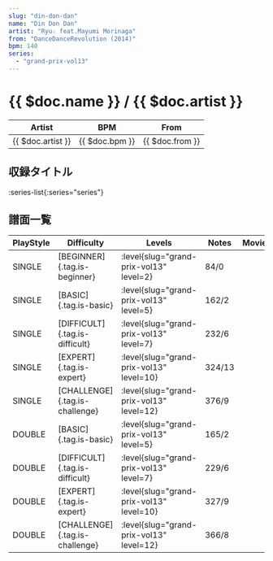 ```yaml
---
slug: "din-don-dan"
name: "Din Don Dan"
artist: "Ryu☆ feat.Mayumi Morinaga"
from: "DanceDanceRevolution (2014)"
bpm: 140
series:
  - "grand-prix-vol13"
---
```


# {{ $doc.name }} / {{ $doc.artist }}

|Artist|BPM|From|
|------|---|----|
|{{ $doc.artist }}|{{ $doc.bpm }}|{{ $doc.from }}|

## 収録タイトル

:series-list{:series="series"}

## 譜面一覧

|PlayStyle|Difficulty|Levels|Notes|Movie|
|---------|----------|------|-----|-----|
|SINGLE|[BEGINNER]{.tag.is-beginner}|<div class="field is-grouped is-grouped-multiline"> :level{slug="grand-prix-vol13" level=2}</div>|84/0||
|SINGLE|[BASIC]{.tag.is-basic}|<div class="field is-grouped is-grouped-multiline"> :level{slug="grand-prix-vol13" level=5}</div>|162/2||
|SINGLE|[DIFFICULT]{.tag.is-difficult}|<div class="field is-grouped is-grouped-multiline"> :level{slug="grand-prix-vol13" level=7}</div>|232/6||
|SINGLE|[EXPERT]{.tag.is-expert}|<div class="field is-grouped is-grouped-multiline"> :level{slug="grand-prix-vol13" level=10}</div>|324/13||
|SINGLE|[CHALLENGE]{.tag.is-challenge}|<div class="field is-grouped is-grouped-multiline"> :level{slug="grand-prix-vol13" level=12}</div>|376/9||
|DOUBLE|[BASIC]{.tag.is-basic}|<div class="field is-grouped is-grouped-multiline"> :level{slug="grand-prix-vol13" level=5}</div>|165/2||
|DOUBLE|[DIFFICULT]{.tag.is-difficult}|<div class="field is-grouped is-grouped-multiline"> :level{slug="grand-prix-vol13" level=7}</div>|229/6||
|DOUBLE|[EXPERT]{.tag.is-expert}|<div class="field is-grouped is-grouped-multiline"> :level{slug="grand-prix-vol13" level=10}</div>|327/9||
|DOUBLE|[CHALLENGE]{.tag.is-challenge}|<div class="field is-grouped is-grouped-multiline"> :level{slug="grand-prix-vol13" level=12}</div>|366/8||
